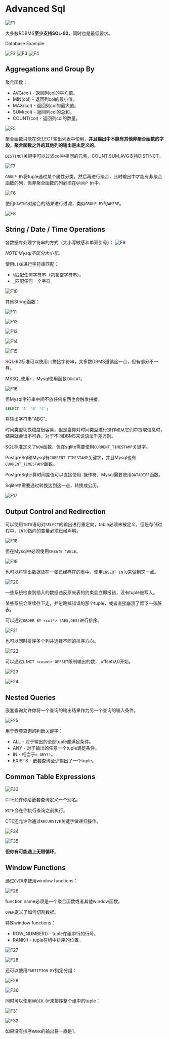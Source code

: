 # Advanced Sql

![F1](./F1.png)

大多数RDBMS**至少支持SQL-92**，同时也是最低要求。

Database Example:

![F2](./F2.png)
![F3](./F3.png)
![F4](./F4.png)

## Aggregations and Group By

聚合函数：
* AVG(col) - 返回列col的平均值。
* MIN(col) - 返回列col的最小值。
* MAX(col) - 返回列col的最大值。
* SUM(col) - 返回列col的总和。
* COUNT(col) - 返回列col的数量。

![F5](./F5.png)

聚合函数只能在SELECT输出列表中使用，**并且输出中不能有其他非聚合函数的字段，聚合函数之外的其他列的输出是未定义的**。

`DISTINCT`关键字可以过滤col中相同的元素，COUNT,SUM,AVG支持DISTINCT。

![F7](./F7.png)


`GROUP BY`将tuple通过某个属性分类，然后再进行聚合，此时输出中才能有非聚合函数的列，但非聚合函数的列必须在`GROUP BY`中。

![F6](./F6.png)

使用`HAVING`对聚合的结果进行过滤，类似`GROUP BY`的`WHERE`。

![F8](./F8.png)

## String / Date / Time Operations

各数据库处理字符串的方式（大小写敏感和单双引号）：
![F9](./F9.png)

_NOTE:Mysql不区分大小写。_

使用`LIKE`进行字符串匹配：
* `%`匹配任何字符串（包含空字符串）。
* `_`匹配任何一个字符。

![F10](./F10.png)

其他String函数：

![F11](./F11.png)

![F12](./F12.png)

![F13](./F13.png)

![F14](./F14.png)

![F15](./F15.png)

SQL-92标准可以使用`||`拼接字符串，大多数DBMS遵循这一点，但有部分不一样。

MSSQL使用`+`，Mysql使用函数`CONCAT`。

![F16](./F16.png)

但Mysql字符串中间不放任何东西也会触发拼接。

```sql
SELECT 'A' 'B' 'C';
```
将输出字符串"ABC"。


时间类型切换粒度很容易，但是当你对时间类型进行操作和从它们中提取信息时，结果就会很不可靠，对于不同DBMS来说语法千差万别。

SQL标准定义了`NOW`函数，但在sqlite需要使用`CURRENT_TIMESTAMP`关键字。

PostgreSql和Mysql有`CURRENT_TIMESTAMP`关键字，并且Mysql也有`CURRENT_TIMESTAMP`函数。

PostgreSql计算时间差值可以直接使用`-`操作符，Mysql需要使用`DATADIFF`函数。

Sqlite中需要通过转换达到这一点，转换成公历。

![F17](./F17.png)

## Output Control and Redirection

可以使用`INTO`语句对`SELECT`的输出进行重定向，table必须未被定义，但是存储过程中，`INTO`指向的变量必须已经声明。

![F18](./F18.png)

但在Mysql中必须使用`CREATE TABLE`。

![F19](./F19.png)

也可以将输出数据放在一张已经存在的表中，使用`INSERT INTO`来做到这一点。

![F20](./F20.png)

一些系统检查到插入的数据违反原来表的约束会立即报错，没有tuple被写入。

某些系统会继续往下走，并忽略掉错误的那个tuple，或者直接崩溃了留下一张脏表。

可以通过`ORDER BY <col*> [AES,DES]`进行排序。

![F21](./F21.png)

也可以同时排序多个列并选择不同的排序方向。

![F22](./F22.png)

可以通过`LIMIT <count> OFFSET`限制输出的数，,offset从0开始。

![F23](./F23.png)

![F24](./F24.png)

## Nested Queries

嵌套查询允许你将一个查询的输出结果作为另一个查询的输入条件。

![F25](./F25.png)

用于嵌套查询的判断关键字：
* ALL - 对于输出的全部tuple都满足条件。
* ANY - 对于输出的任意一个tuple满足条件。
* IN - 相当于`= ANY()`。
* EXISTS - 嵌套查询至少输出了一个tuple。

## Common Table Expressions

![F33](./F33.png)

CTE允许你给嵌套查询定义一个别名。

`WITH`会在你执行查询之前执行。

CTE还允许你通过`RECURSIVE`关键字做递归操作。

![F34](./F34.png)

![F35](./F35.png)

**但你有可能遇上无限循环**。

## Window Functions

通过`OVER`来使用window functions：

![F26](./F26.png)

function name必须是一个聚合函数或者其他window函数。

`OVER`定义了如何切割数据。

特殊window functions：
* ROW_NUMBER() - tuple在组中行的行号。
* RANK() - tuple在组中排序的位置。

![F27](./F27.png)

![F28](./F28.png)

还可以使用`PARTITION BY`指定分组：

![F29](./F29.png)

![F30](./F30.png)

同时可以使用`ORDER BY`来排序整个组中的tuple：

![F31](./F31.png)

![F32](./F32.png)

如果没有排序`RANK`的输出将一直是1。